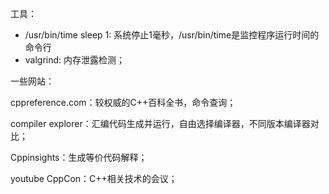 工具：

- /usr/bin/time sleep 1: 系统停止1毫秒，/usr/bin/time是监控程序运行时间的命令行
- valgrind: 内存泄露检测；

一些网站：

cppreference.com：较权威的C++百科全书，命令查询；

compiler explorer：汇编代码生成并运行，自由选择编译器，不同版本编译器对比；

Cppinsights：生成等价代码解释；

youtube CppCon：C++相关技术的会议；



